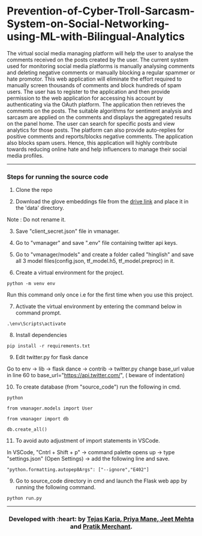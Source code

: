 # Prevention-of-Cyber-Troll-Sarcasm-System-on-Social-Networking-using-ML-with-Bilingual-Analytics
The virtual social media managing platform will help the user to analyse the comments received on the posts created by the user. The current system used for monitoring social media platforms is manually analysing comments and deleting negative comments or manually blocking a regular spammer or hate promotor. This web application will eliminate the effort required to manually screen thousands of comments and block hundreds of spam users. The user has to register to the application and then provide permission to the web application for accessing his account by authenticating via the OAuth platform. The application then retrieves the comments on the posts.  The suitable algorithms for sentiment analysis and sarcasm are applied on the comments and displays the aggregated results on the panel home. The user can search for specific posts and view analytics for those posts. The platform can also provide auto-replies for positive comments and reports/blocks negative comments.  The application also blocks spam users.  Hence, this application will highly contribute towards reducing online hate and help influencers to manage their social media profiles.
***
### Steps for running the source code

1. Clone the repo 

2. Download the glove embeddings file from the [drive link](https://drive.google.com/file/d/1Lh7W538MowOk7UTsI-jD2n4VI25ZZdOf/view?usp=sharing)
and place it in the 'data' directory.

Note : Do not rename it.

3. Save "client_secret.json" file in vmanager.

4. Go to "vmanager" and save ".env" file containing twitter api keys.

5. Go to "vmanager/models" and create a folder called "hinglish" and save all 3 model files(config.json, tf_model.h5, tf_model.preproc) in it.

6. Create a virtual environment for the project.

```
python -m venv env
```
Run this command only once i.e for the first time when you use this project.

7. Activate the virtual environment by entering the command below in command prompt.

```
.\env\Scripts\activate
```

8. Install dependencies
```
pip install -r requirements.txt
```

9. Edit twitter.py for flask dance

Go to env -> lib -> flask dance -> contrib -> twitter.py
change base_url value in line 60 to
base_url="https://api.twitter.com/",
( beware of indentation)

10. To create database (from "source_code") run the following in cmd.

```
python 

from vmanager.models import User

from vmanager import db

db.create_all()
```

11. To avoid auto adjustment of import statements in VSCode.

In VSCode, "Cntrl + Shift + p" -> command palette opens up -> type "settings.json" (Open Settings) -> add the following line and save. 

```
"python.formatting.autopep8Args": ["--ignore","E402"] 
```


9. Go to source_code directory in cmd and launch the Flask web app by running the following command.

```
python run.py
```

***

<h3 align="center"><b>Developed with :heart: by <a href="https://github.com/tejaskaria">Tejas Karia</a>,<a href="https://github.com/priya-mane"> Priya Mane</a>,<a href="https://github.com/JeetMehta99"> Jeet Mehta</a> and <a href="https://github.com/pratik6725">Pratik Merchant</a>.</b></h1>